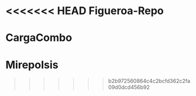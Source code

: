 <<<<<<< HEAD
Figueroa-Repo
=============

CargaCombo
=======
MirepoIsis
==========
>>>>>>> b2b972560864c4c2bcfd362c2fa09d0dcd456b92

